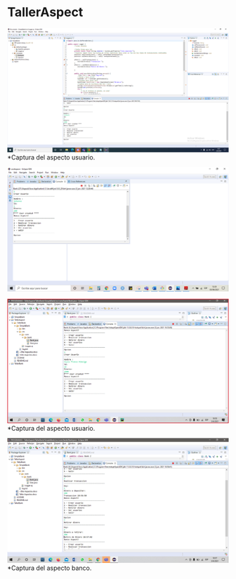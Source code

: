 # TallerAspect


![](/img/capturaYonkani.png)
*Captura del aspecto usuario.


![](/img/johannacap.png)

![](/img/capturaKeylausuario.PNG)
*Captura del aspecto usuario.

![](/img/capturaKeylabanco.PNG)
*Captura del aspecto banco.

